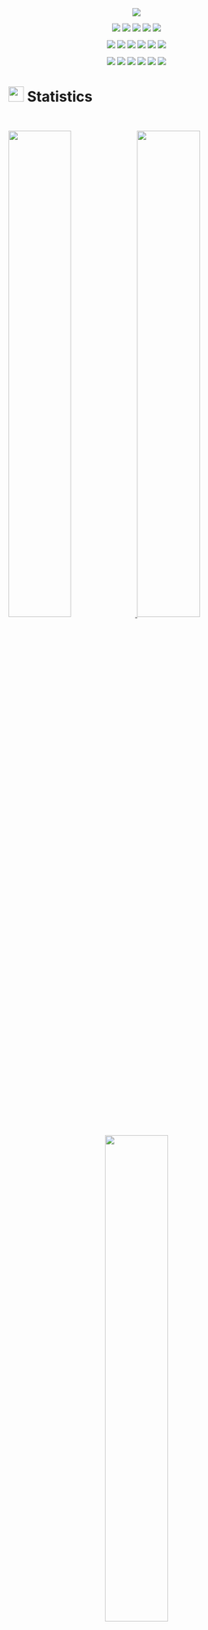 <p align="center">
  <a href="https://github.com/DenverCoder1/readme-typing-svg"><img src="https://readme-typing-svg.herokuapp.com?lines=Hey,+there!;This+is+Rithuh;Welcome!;Have+a+great+day!;&center=true&width=500&height=50"></a>
</p>



<p>
<div align="center">
  <img src="https://img.shields.io/badge/Python-3670A0?style=for-the-badge&logo=python&logoColor=ffdd54">
  <img src="https://img.shields.io/badge/C++-5634eb.svg?style=for-the-badge&logo=cplusplus&logoColor=#00599C">
  <img src="https://img.shields.io/badge/C-00599C.svg?style=for-the-badge&logo=c&logoColor=#A8B9CC">
  <img src="https://img.shields.io/badge/Java-3452eb.svg?style=for-the-badge&logo=java&logoColor=white">
  <img src="https://img.shields.io/badge/SQL-262829.svg?style=for-the-badge&logo=mysql&logoColor=#4479A1">
</div>
</p>

<p>
<div align="center">
  <img src="https://img.shields.io/badge/JavaScript-000000.svg?style=for-the-badge&logo=javascript&logoColor=#F7DF1E">
  <img src="https://img.shields.io/badge/HTML5-F26624.svg?style=for-the-badge&logo=html5&logoColor=white">
  <img src="https://img.shields.io/badge/CSS-2465F1.svg?style=for-the-badge&logo=CSS3&logoColor=white">
  <img src="https://img.shields.io/badge/Haskell-eb7134?style=for-the-badge&logo=haskell&logoColor=#5D4F85">
  <img src="https://img.shields.io/badge/Scala-00599C.svg?style=for-the-badge&logo=scala&logoColor=#DC322F">
  <img src="https://img.shields.io/badge/Go-732c2c.svg?style=for-the-badge&logo=go&logoColor=#00ADD8">
</div>
</p>

<p>
<div align="center">
  <img src="https://img.shields.io/badge/Visual%20Studio%20Code-0078d7.svg?style=for-the-badge&logo=visual-studio-code&logoColor=#007ACC">
  <img src="https://img.shields.io/badge/Pycharm-49ad9d.svg?style=for-the-badge&logo=pycharm&logoColor=white">
  <img src="https://img.shields.io/badge/CLION-57034d.svg?style=for-the-badge&logo=clion&logoColor=#000000">
  <img src="https://img.shields.io/badge/Eclipse-9207e3?style=for-the-badge&logo=eclipseide&logoColor=#2C2255">
  <img src="https://img.shields.io/badge/Jira-2684FF.svg?style=for-the-badge&logo=Jira&logoColor=#0052CC">
  <img src="https://img.shields.io/badge/GitHub-%23121011.svg?style=for-the-badge&logo=github&logoColor=white">
</div>
</p>



# <img src="https://media4.giphy.com/media/MIGbtLZoVjbl0bYbAd/giphy.gif?cid=ecf05e472t2h0i8d7dcjaoau9iqtchhr899hxmpxzzgc7lyw&rid=giphy.gif" width="30"> Statistics

<br/>
<p align="left">
  <a href="https://www.torrinleonard.com/">
    <img width="49.5%" src="https://github-readme-stats.vercel.app/api?username=Rithuh&show_icons=true&include_all_commits=true&theme=radical&hide_border=true">
    <img width="49.5%" src="https://github-readme-streak-stats.herokuapp.com/?user=Rithuh&theme=radical&hide_border=true">		  
  </a>
</p>
<br>

<!-- [![Torrin's Activity Graph](https://activity-graph.herokuapp.com/graph?username=Rithuh&custom_title=Rithuh's%20Contribution%20Graph&theme=radical&bg_color=282828&hide_border=true&line=d1a01f&point=c58545)](http://torrinleonard.com/) -->

<p align="center">
  <a href="http://torrinleonard.com/">
    <img width="49.5%" src="https://github-readme-stats.vercel.app/api/top-langs/?username=Rithuh&theme=radical&bg_color=282828&hide_border=true&include_all_commits=true&count_private=true&layout=compact">
  </a>
</p>

<p align="center"><img src="https://profile-counter.glitch.me/{Rithuh}/count.svg"></p>

